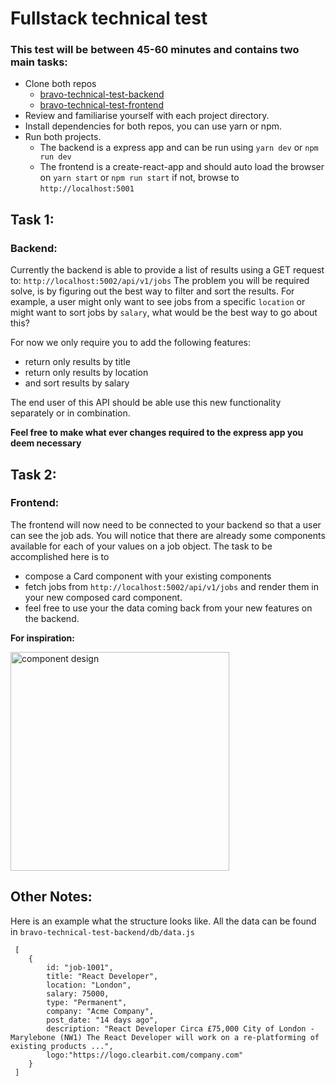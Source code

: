 # Fullstack technical test
### This test will be between 45-60 minutes and contains two main tasks:

- Clone both repos
  - [bravo-technical-test-backend](https://github.com/trufa-me/bravo-technical-test-backend)
  - [bravo-technical-test-frontend](https://github.com/trufa-me/bravo-technical-test-frontend)
- Review and familiarise yourself with each project directory.
- Install dependencies for both repos, you can use yarn or npm. 
- Run both projects. 
  - The backend is a express app and can be run using `yarn dev` or `npm run dev`
  - The frontend is a create-react-app and should auto load the browser on `yarn start` or `npm run start` if not, browse to `http://localhost:5001`

## Task 1:
### Backend:

Currently the backend is able to provide a list of results using a GET request to: `http://localhost:5002/api/v1/jobs`
The problem you will be required solve, is by figuring out the best way to filter and sort the results. For example, 
a user might only want to see jobs from a specific `location` or might want to sort jobs by `salary`, what would be the best way to go about this?

For now we only require you to add the following features:
 - return only results by title
 - return only results by location
 - and sort results by salary

The end user of this API should be able use this new functionality separately or in combination.

**Feel free to make what ever changes required to the express app you deem necessary** 

## Task 2:
### Frontend:

The frontend will now need to be connected to your backend so that a user can see the job ads. 
You will notice that there are already some components available for each of your values on a job object. 
The task to be accomplished here is to 
 - compose a Card component with your existing components
 - fetch jobs from `http://localhost:5002/api/v1/jobs` and render them in your new composed card component. 
 - feel free to use your the data coming back from your new features on the backend.

**For inspiration:** 

<img src="https://github.com/Trufa-me/bravo-technical-test-frontend/blob/master/designs/layout.png?raw=true" alt="component design" width="350px"/>

## Other Notes:
Here is an example what the structure looks like. All the data can be found in `bravo-technical-test-backend/db/data.js`
```
 [
    {
        id: "job-1001",
        title: "React Developer",
        location: "London",
        salary: 75000,
        type: "Permanent",
        company: "Acme Company",
        post_date: "14 days ago",
        description: "React Developer Circa £75,000 City of London - Marylebone (NW1) The React Developer will work on a re-platforming of existing products ...",
        logo:"https://logo.clearbit.com/company.com"
    }
 ]
```

